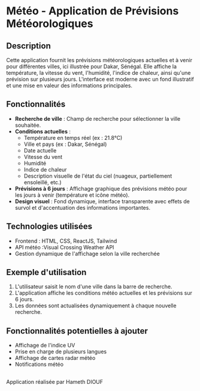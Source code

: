 # Météo - Application de Prévisions Météorologiques

## Description

Cette application fournit les prévisions météorologiques actuelles et à venir pour différentes villes, ici illustrée pour Dakar, Sénégal. Elle affiche la température, la vitesse du vent, l'humidité, l'indice de chaleur, ainsi qu'une prévision sur plusieurs jours. L'interface est moderne avec un fond illustratif et une mise en valeur des informations principales.

## Fonctionnalités

- **Recherche de ville** : Champ de recherche pour sélectionner la ville souhaitée.
- **Conditions actuelles** :
  - Température en temps réel (ex : 21.8°C)
  - Ville et pays (ex : Dakar, Sénégal)
  - Date actuelle
  - Vitesse du vent
  - Humidité
  - Indice de chaleur
  - Description visuelle de l'état du ciel (nuageux, partiellement ensoleillé, etc.)
- **Prévisions à 6 jours** : Affichage graphique des prévisions météo pour les jours à venir (température et icône météo).
- **Design visuel** : Fond dynamique, interface transparente avec effets de survol et d'accentuation des informations importantes.

## Technologies utilisées

- Frontend : HTML, CSS, ReactJS, Tailwind
- API météo :Visual Crossing Weather API
- Gestion dynamique de l'affichage selon la ville recherchée

## Exemple d'utilisation

1. L'utilisateur saisit le nom d'une ville dans la barre de recherche.
2. L'application affiche les conditions météo actuelles et les prévisions sur 6 jours.
3. Les données sont actualisées dynamiquement à chaque nouvelle recherche.

## Fonctionnalités potentielles à ajouter

- Affichage de l'indice UV
- Prise en charge de plusieurs langues
- Affichage de cartes radar météo
- Notifications météo

## 

Application réalisée par Hameth DIOUF


